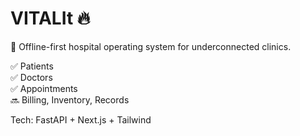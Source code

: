 # VITALIt 🔥

🏥 Offline-first hospital operating system for underconnected clinics. 

✅ Patients  
✅ Doctors  
✅ Appointments  
🔜 Billing, Inventory, Records

Tech: FastAPI + Next.js + Tailwind
